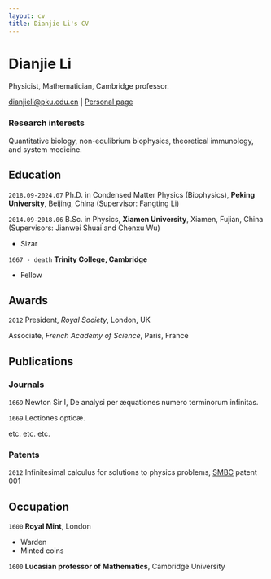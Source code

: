 ```yaml
---
layout: cv
title: Dianjie Li's CV
---
```

# Dianjie Li
Physicist, Mathematician, Cambridge professor.

<div id="webaddress">
<a href="dianjieli@pku.edu.cn">dianjieli@pku.edu.cn</a>
| <a href="">Personal page</a>
</div>


### Research interests

Quantitative biology, non-equlibrium biophysics, theoretical immunology, and system medicine.


## Education

`2018.09-2024.07` Ph.D. in Condensed Matter Physics (Biophysics),  __Peking University__, Beijing, China 
(Supervisor: Fangting Li)

`2014.09-2018.06` B.Sc. in Physics,  __Xiamen University__, Xiamen, Fujian, China 
(Supervisors: Jianwei Shuai and Chenxu Wu)

- Sizar

`1667 - death`
__Trinity College, Cambridge__

- Fellow



## Awards

`2012`
President, *Royal Society*, London, UK

Associate, *French Academy of Science*, Paris, France



## Publications

<!-- A list is also available [online](http://scholar.google.co.uk/citations?user=LTOTl0YAAAAJ) -->

### Journals

`1669`
Newton Sir I, De analysi per æquationes numero terminorum infinitas. 

`1669`
Lectiones opticæ.

etc. etc. etc.

### Patents

`2012`
Infinitesimal calculus for solutions to physics problems, [SMBC](http://www.techdirt.com/articles/20121011/09312820678/if-patents-had-been-around-time-newton.shtml) patent 001


## Occupation

`1600`
__Royal Mint__, London

- Warden
- Minted coins

`1600`
__Lucasian professor of Mathematics__, Cambridge University



<!-- ### Footer

Last updated: May 2013 -->



